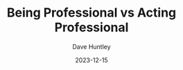 ---
title: "Being Professional vs Acting Professional"
date: 2023-12-15
description: "Why true professionalism has nothing to do with suits and everything to do with authenticity"
author: "Dave Huntley"
featured: true
---